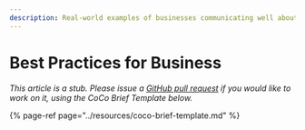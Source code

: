 ```yaml
---
description: Real-world examples of businesses communicating well about COVID-19.
---
```


# Best Practices for Business

_This article is a stub. Please issue a_ [_GitHub pull request_](https://github.com/mediashower/coco) _if you would like to work on it, using the CoCo Brief Template below._

{% page-ref page="../resources/coco-brief-template.md" %}

